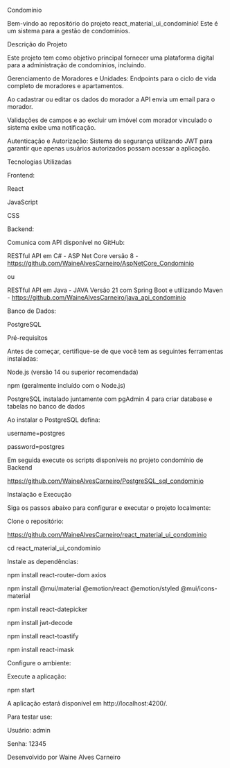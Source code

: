 Condomínio

Bem-vindo ao repositório do projeto react_material_ui_condominio! Este é um sistema para a gestão de condomínios.

Descrição do Projeto

Este projeto tem como objetivo principal fornecer uma plataforma digital para a administração de condomínios, incluindo.

Gerenciamento de Moradores e Unidades: Endpoints para o ciclo de vida completo de moradores e apartamentos.

Ao cadastrar ou editar os dados do morador a API envia um email para o morador.

Validações de campos e ao excluir um imóvel com morador vinculado o sistema exibe uma notificação.

Autenticação e Autorização: Sistema de segurança utilizando JWT para garantir que apenas usuários autorizados possam acessar a aplicação.


Tecnologias Utilizadas

Frontend:

React

JavaScript

CSS

Backend:

Comunica com API disponível no GitHub:

RESTful API em C# - ASP Net Core versão 8 - https://github.com/WaineAlvesCarneiro/AspNetCore_Condominio

ou

RESTful API em Java - JAVA Versão 21 com Spring Boot e utilizando Maven - https://github.com/WaineAlvesCarneiro/java_api_condominio

Banco de Dados:
    
PostgreSQL

Pré-requisitos

Antes de começar, certifique-se de que você tem as seguintes ferramentas instaladas:

Node.js (versão 14 ou superior recomendada)

npm (geralmente incluído com o Node.js)

PostgreSQL instalado juntamente com pgAdmin 4 para criar database e tabelas no banco de dados

Ao instalar o PostgreSQL defina:

username=postgres

password=postgres

Em seguida execute os scripts disponíveis no projeto condomínio de Backend

https://github.com/WaineAlvesCarneiro/PostgreSQL_sql_condominio

Instalação e Execução

Siga os passos abaixo para configurar e executar o projeto localmente:

Clone o repositório:

https://github.com/WaineAlvesCarneiro/react_material_ui_condominio

cd react_material_ui_condominio

Instale as dependências:

npm install react-router-dom axios

npm install @mui/material @emotion/react @emotion/styled @mui/icons-material

npm install react-datepicker

npm install jwt-decode

npm install react-toastify

npm install react-imask

Configure o ambiente:

Execute a aplicação:

npm start

A aplicação estará disponível em http://localhost:4200/.

Para testar use:

Usuário: admin

Senha: 12345

Desenvolvido por Waine Alves Carneiro